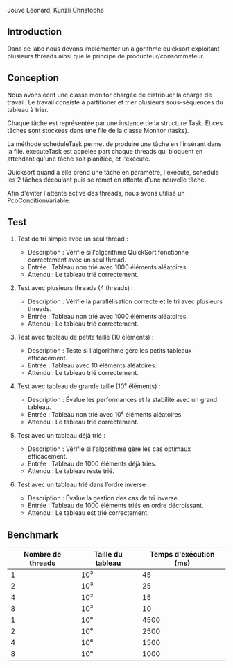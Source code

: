 Jouve Léonard, Kunzli Christophe

## Introduction

Dans ce labo nous devons implémenter un algorithme quicksort exploitant plusieurs threads ainsi que le principe de
producteur/consommateur.

## Conception

Nous avons écrit une classe monitor chargée de distribuer la charge de travail. Le travail consiste à
partitioner et trier plusieurs sous-séquences du tableau à trier.

Chaque tâche est représentée par une instance de la structure Task. Et ces tâches sont stockées dans une file
de la classe Monitor (tasks).

La méthode scheduleTask permet de produire une tâche en l'insérant dans la file. executeTask est appelée part chaque
threads qui bloquent en attendant qu'une tâche soit planifiée, et l'exécute.

Quicksort quand à elle prend une tâche en paramètre, l'exécute, schedule les 2 tâches découlant puis se remet en
attente d'une nouvelle tâche.

Afin d'éviter l'attente active des threads, nous avons utilisé un PcoConditionVariable.

## Test

1. Test de tri simple avec un seul thread :

   - Description : Vérifie si l'algorithme QuickSort fonctionne correctement avec un seul thread.
   - Entrée : Tableau non trié avec 1000 éléments aléatoires.
   - Attendu : Le tableau trié correctement.

2. Test avec plusieurs threads (4 threads) :

    - Description : Vérifie la parallélisation correcte et le tri avec plusieurs threads.
    - Entrée : Tableau non trié avec 1000 éléments aléatoires.
    - Attendu : Le tableau trié correctement.

3. Test avec tableau de petite taille (10 éléments) :

    - Description : Teste si l'algorithme gère les petits tableaux efficacement.
    - Entrée : Tableau avec 10 éléments aléatoires.
    - Attendu : Le tableau trié correctement.

4. Test avec tableau de grande taille (10⁶ éléments) :

    - Description : Évalue les performances et la stabilité avec un grand tableau.
    - Entrée : Tableau non trié avec 10⁶ éléments aléatoires.
    - Attendu : Le tableau trié correctement.

5. Test avec un tableau déjà trié :

    - Description : Vérifie si l'algorithme gère les cas optimaux efficacement.
    - Entrée : Tableau de 1000 éléments déjà triés.
    - Attendu : Le tableau reste trié.

6. Test avec un tableau trié dans l’ordre inverse :

    - Description : Évalue la gestion des cas de tri inverse.
    - Entrée : Tableau de 1000 éléments triés en ordre décroissant.
    - Attendu : Le tableau est trié correctement.

## Benchmark

| Nombre de threads | Taille du tableau | Temps d'exécution (ms) |
|-------------------|-------------------|------------------------|
| 1                 | 10³               | 45                     |
| 2                 | 10³               | 25                     |
| 4                 | 10³               | 15                     |
| 8                 | 10³               | 10                     |
| 1                 | 10⁶               | 4500                   |
| 2                 | 10⁶               | 2500                   |
| 4                 | 10⁶               | 1500                   |
| 8                 | 10⁶               | 1000                   |

